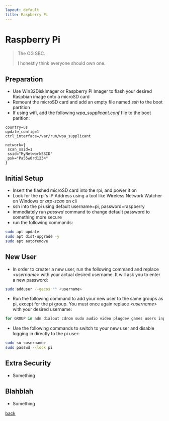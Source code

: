 ```yaml
---
layout: default
title: Raspberry Pi
---
```


# Raspberry Pi

> The OG SBC.
> 
> I honestly think everyone should own one.

## Preparation
*   Use Win32DiskImager or Raspberry Pi Imager to flash your desired Raspbian image onto a microSD card
*   Remount the microSD card and add an empty file named *ssh* to the boot partition
*   If using wifi, add the following *wpa_supplicant.conf* file to the boot parition: 
```
country=us
update_config=1
ctrl_interface=/var/run/wpa_supplicant

network={
 scan_ssid=1
 ssid="MyNetworkSSID"
 psk="Pa55w0rd1234"
}
```

## Initial Setup
*   Insert the flashed microSD card into the rpi, and power it on
*   Look for the rpi's IP Address using a tool like Wireless Network Watcher on Windows or *arp-scan* on cli
*   ssh into the pi using default username=pi, password=raspberry
*   immediately run *passwd* command to change default password to something more secure
*   run the following commands:
```bash
sudo apt update
sudo apt dist-upgrade -y
sudo apt autoremove
```

## New User
*   In order to creater a new user, run the following command and replace *&lt;username&gt;* with your actual desired username. It will ask you to enter a new password:
```bash
sudo adduser --gecos "" <username>
```
*   Run the following command to add your new user to the same groups as pi, except for the pi group. You must once again replace *&lt;username&gt;* with your desired username:
```bash
for GROUP in adm dialout cdrom sudo audio video plugdev games users input netdev spi i2c gpio; do sudo adduser <username> $GROUP; done
```
*   Use the following commands to switch to your new user and disable logging in directly to the pi user:
```bash
sudo su <username>
sudo passwd --lock pi
```

## Extra Security
*   Something

## Blahblah
*   Something

[back](../)
